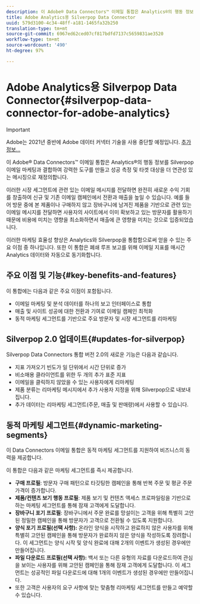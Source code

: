 ```yaml
---
description: 이 Adobe® Data Connectors™ 이메일 통합은 Analytics®의 행동 정보를 Silverpop 이메일 마케팅과 결합하여 강력한 도구를 만들고 성공 측정 및 타겟 대상을 더 연관성 있는 메시징으로 재정의합니다.
title: Adobe Analytics용 Silverpop Data Connector
uuid: 579d3100-4c34-48ff-a181-1465fa32b250
translation-type: tm+mt
source-git-commit: 6967ed62ced07cf817bdfd7137c5659831ae3520
workflow-type: tm+mt
source-wordcount: '490'
ht-degree: 97%

---
```



# Adobe Analytics용 Silverpop Data Connector{#silverpop-data-connector-for-adobe-analytics}

>[!IMPORTANT]
>
>Adobe는 2021년 중반에 Adobe 데이터 커넥터 기술을 사용 중단할 예정입니다. [추가 정보...](/help/import/data-connectors/data-connectors-eol.md)

이 Adobe® Data Connectors™ 이메일 통합은 Analytics®의 행동 정보를 Silverpop 이메일 마케팅과 결합하여 강력한 도구를 만들고 성공 측정 및 타겟 대상을 더 연관성 있는 메시징으로 재정의합니다.

이러한 시장 세그먼트에 관련 있는 이메일 메시지를 전달하면 완전히 새로운 수익 기회를 창출하여 신규 및 기존 이메일 캠페인에서 전환과 매출을 높일 수 있습니다. 예를 들어 방문 중에 본 제품이나 구매하지 않고 장바구니에 남겨진 제품을 기반으로 관련 있는 이메일 메시지를 전달하면 사용자의 사이트에서 이미 확보하고 있는 방문자를 활용하기 때문에 비용에 미치는 영향을 최소화하면서 매출에 큰 영향을 미치는 것으로 입증되었습니다.

이러한 마케팅 효율성 향상은 Analytics와 Silverpop을 통합함으로써 얻을 수 있는 주요 이점 중 하나입니다. 또한 이 통합은 폐쇄 루프 보고를 위해 이메일 지표를 매시간 Analytics 데이터와 자동으로 동기화합니다.

## 주요 이점 및 기능{#key-benefits-and-features}

이 통합에는 다음과 같은 주요 이점이 포함됩니다.

* 이메일 마케팅 및 분석 데이터를 하나의 보고 인터페이스로 통합
* 매출 및 사이트 성공에 대한 전환과 기여로 이메일 캠페인 최적화
* 동적 마케팅 세그먼트를 기반으로 주요 방문자 및 시장 세그먼트를 리마케팅

## Silverpop 2.0 업데이트{#updates-for-silverpop}

Silverpop Data Connectors 통합 버전 2.0의 새로운 기능은 다음과 같습니다.

* 지표 가져오기 빈도가 일 단위에서 시간 단위로 증가
* 비소매용 클라이언트를 위한 두 개의 추가 표준 지표
* 이메일을 클릭하지 않았을 수 있는 사용자에게 리마케팅
* 제품 분류는 리마케팅 메시지에서 추가 사용자 지정을 위해 Silverpop으로 내보내집니다.
* 추가 데이터는 리마케팅 세그먼트(주문, 매출 및 판매량)에서 사용할 수 있습니다.

## 동적 마케팅 세그먼트{#dynamic-marketing-segments}

이 Data Connectors 이메일 통합은 동적 마케팅 세그먼트를 지원하여 비즈니스의 동력을 제공합니다.

이 통합은 다음과 같은 마케팅 세그먼트를 즉시 제공합니다.

* **구매 프로필**: 방문자 구매 패턴으로 타깃팅한 캠페인을 통해 반복 주문 및 평균 주문 가격이 증가합니다.
* **제품/컨텐츠 보기 행동 프로필**: 제품 보기 및 컨텐츠 액세스 프로파일링을 기반으로 하는 마케팅 세그먼트를 통해 잠재 고객에게 도달합니다.
* **장바구니 포기 프로필**: 장바구니에서 주문 완료를 망설이는 고객을 위해 특별히 고안된 정밀한 캠페인을 통해 방문자가 고객으로 전환될 수 있도록 지원합니다.
* **양식 포기 프로필(선택 사항):** 온라인 양식을 시작하고 완료하지 않은 사용자를 위해 특별히 고안된 캠페인을 통해 방문자가 완료하지 않은 양식을 작성하도록 장려합니다. 이 세그먼트는 양식 시작 및 양식 완료에 대해 2개의 이벤트가 생성된 경우에만 만들어집니다.
* **파일 다운로드 프로필(선택 사항):** 백서 또는 다른 유형의 자료를 다운로드하여 관심을 보이는 사용자를 위해 고안된 캠페인을 통해 잠재 고객에게 도달합니다. 이 세그먼트는 성공적인 파일 다운로드에 대해 1개의 이벤트가 생성된 경우에만 만들어집니다.
* 또한 고객은 사용자의 요구 사항에 맞는 맞춤형 리마케팅 세그먼트를 만들고 예약할 수 있습니다.
